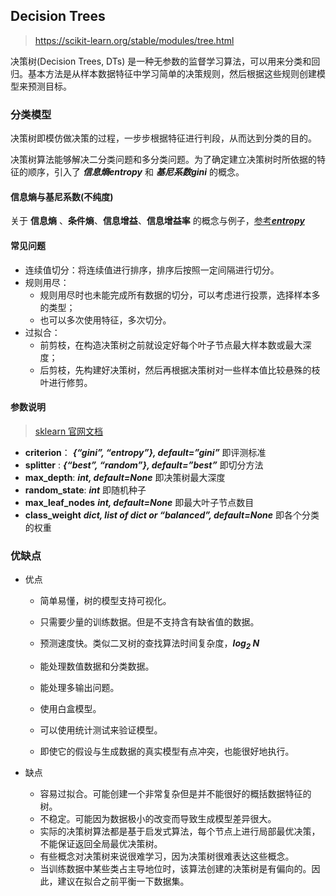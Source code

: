 ## Decision Trees

> https://scikit-learn.org/stable/modules/tree.html

决策树(Decision Trees, DTs) 是一种无参数的监督学习算法，可以用来分类和回归。基本方法是从样本数据特征中学习简单的决策规则，然后根据这些规则创建模型来预测目标。

### 分类模型

决策树即模仿做决策的过程，一步步根据特征进行判段，从而达到分类的目的。

决策树算法能够解决二分类问题和多分类问题。为了确定建立决策树时所依据的特征的顺序，引入了 ***信息熵entropy*** 和 ***基尼系数gini*** 的概念。

#### 信息熵与基尼系数(不纯度)

关于 **信息熵** 、**条件熵**、**信息增益**、**信息增益率** 的概念与例子，[参考***entropy***](/DecisionTrees/criterion.md.md)

#### 常见问题

* 连续值切分：将连续值进行排序，排序后按照一定间隔进行切分。
* 规则用尽：
  * 规则用尽时也未能完成所有数据的切分，可以考虑进行投票，选择样本多的类型；
  * 也可以多次使用特征，多次切分。
* 过拟合：
  * 前剪枝，在构造决策树之前就设定好每个叶子节点最大样本数或最大深度；
  * 后剪枝，先构建好决策树，然后再根据决策树对一些样本值比较悬殊的枝叶进行修剪。

#### 参数说明

> [sklearn 官网文档](https://scikit-learn.org/stable/modules/generated/sklearn.tree.DecisionTreeClassifier.html#sklearn.tree.DecisionTreeClassifier)

* **criterion**： ***{“gini”, “entropy”}, default=”gini”*** 即评测标准
* **splitter** : ***{“best”, “random”}, default=”best”***  即切分方法
* **max_depth**:  ***int, default=None*** 即决策树最大深度
* **random_state**: ***int*** 即随机种子
* **max_leaf_nodes** ***int, default=None*** 即最大叶子节点数目
* **class_weight** ***dict, list of dict or “balanced”, default=None*** 即各个分类的权重

### 优缺点

* 优点

  * 简单易懂，树的模型支持可视化。
  * 只需要少量的训练数据。但是不支持含有缺省值的数据。

  * 预测速度快。类似二叉树的查找算法时间复杂度，***log<sub>2</sub> N***
  * 能处理数值数据和分类数据。
  * 能处理多输出问题。
  * 使用白盒模型。
  * 可以使用统计测试来验证模型。
  * 即使它的假设与生成数据的真实模型有点冲突，也能很好地执行。

* 缺点

  * 容易过拟合。可能创建一个非常复杂但是并不能很好的概括数据特征的树。
  * 不稳定。可能因为数据极小的改变而导致生成模型差异很大。
  * 实际的决策树算法都是基于启发式算法，每个节点上进行局部最优决策，不能保证返回全局最优决策树。
  * 有些概念对决策树来说很难学习，因为决策树很难表达这些概念。
  * 当训练数据中某些类占主导地位时，该算法创建的决策树是有偏向的。因此，建议在拟合之前平衡一下数据集。

  
